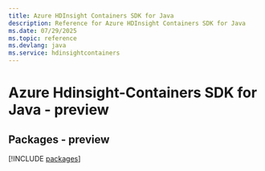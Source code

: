 ```yaml
---
title: Azure HDInsight Containers SDK for Java
description: Reference for Azure HDInsight Containers SDK for Java
ms.date: 07/29/2025
ms.topic: reference
ms.devlang: java
ms.service: hdinsightcontainers
---
```

# Azure Hdinsight-Containers SDK for Java - preview
## Packages - preview
[!INCLUDE [packages](hdinsight-containers-index.md)]